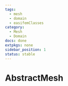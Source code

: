 ```yaml
---
tags:
  - mesh
  - domain
  - easifemClasses
category:
  - Mesh
  - Domain
docs: done
extpkgs: none
sidebar_position: 1
status: stable
---
```


# AbstractMesh
